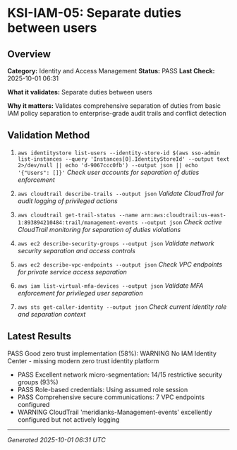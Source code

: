 # KSI-IAM-05: Separate duties between users

## Overview

**Category:** Identity and Access Management
**Status:** PASS
**Last Check:** 2025-10-01 06:31

**What it validates:** Separate duties between users

**Why it matters:** Validates comprehensive separation of duties from basic IAM policy separation to enterprise-grade audit trails and conflict detection

## Validation Method

1. `aws identitystore list-users --identity-store-id $(aws sso-admin list-instances --query 'Instances[0].IdentityStoreId' --output text 2>/dev/null || echo 'd-9067ccc0fb') --output json || echo '{"Users": []}'`
   *Check user accounts for separation of duties enforcement*

2. `aws cloudtrail describe-trails --output json`
   *Validate CloudTrail for audit logging of privileged actions*

3. `aws cloudtrail get-trail-status --name arn:aws:cloudtrail:us-east-1:893894210484:trail/management-events --output json`
   *Check active CloudTrail monitoring for separation of duties violations*

4. `aws ec2 describe-security-groups --output json`
   *Validate network security separation and access controls*

5. `aws ec2 describe-vpc-endpoints --output json`
   *Check VPC endpoints for private service access separation*

6. `aws iam list-virtual-mfa-devices --output json`
   *Validate MFA enforcement for privileged user separation*

7. `aws sts get-caller-identity --output json`
   *Check current identity role and separation context*

## Latest Results

PASS Good zero trust implementation (58%): WARNING No IAM Identity Center - missing modern zero trust identity platform
- PASS Excellent network micro-segmentation: 14/15 restrictive security groups (93%)
- PASS Role-based credentials: Using assumed role session
- PASS Comprehensive secure communications: 7 VPC endpoints configured
- WARNING CloudTrail 'meridianks-Management-events' excellently configured but not actively logging

---
*Generated 2025-10-01 06:31 UTC*